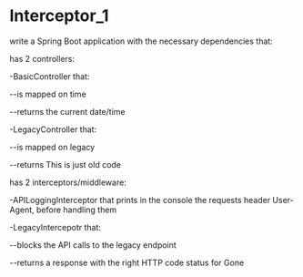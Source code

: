 # Interceptor_1

write a Spring Boot application with the necessary dependencies that:

has 2 controllers:

-BasicController that:

--is mapped on time

--returns the current date/time

-LegacyController that:

--is mapped on legacy

--returns This is just old code

has 2 interceptors/middleware:

-APILoggingInterceptor that prints in the console the requests header User-Agent, before handling them

-LegacyIntercepotr that:

--blocks the API calls to the legacy endpoint

--returns a response with the right HTTP code status for Gone
